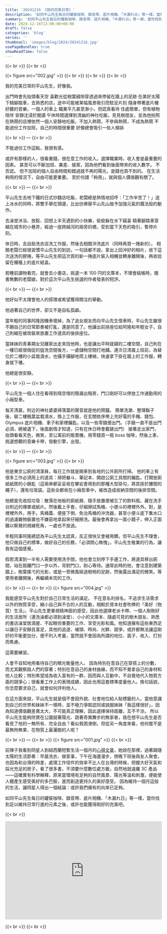 ```yaml
---
title: '20241216 《我的完美日常》'
description: '如同平山先生每日的罐裝咖啡、錄音帶、底片相機、「木漏れ日」等一樣，當你找到足以維持日常行進的元素之後，或許也能獲得剛好的完美吧。'
summary: '如同平山先生每日的罐裝咖啡、錄音帶、底片相機、「木漏れ日」等一樣，當你找到足以維持日常行進的元素之後，或許也能獲得剛好的完美吧。'
date: 2024-12-16T13:00:00+08:00
draft: false
categories: 'blog'
series: ''
thumbnail: 'images/blog/2024/20241216.jpg'
usePageBundles: true
showReadTime: false
---
```


{{< br >}}
{{< br >}}

{{< figure src="002.jpg" >}}
{{< br >}}
{{< br >}}
{{< br >}}

我的完美日常的平山先生，好像我。

出門時會先抬頭看天空
喜歡光從樹葉縫隙穿透過來停留在牆上的足跡
在美好太陽下騎腳踏車，去熟悉的店，途中可能被某幅風景吸引而駐足片刻
隨身帶著底片機
好聽的音樂，一個人的車上
職業平凡甚至渺小，但認真看待
住處簡單，但有植物陪伴
安靜沈浸於閱讀
午休時間選擇到清幽的神社吃飯，見見樹朋友，並為他拍照
在熱鬧的店裡依然一個人安靜地吃飯，不加入熱鬧，不參與熱鬧，不成為熱鬧
不能過份工作加班，自己的時間很重要
好像總會吸引一些人傾訴

{{< br >}}
—
{{< br >}}

不能過份工作這點，我很有感。

或許有那樣的人，很看重錢，很在意工作的收入。選擇職業時，收入會是最重要的因素。
甚至可以不斷加班、兼差、接案，因為他們看到後面帶來的收入數字。
不否認。
但不加班的個人自由時間和錯過就不再的陽光，是錢也買不到的。
在生活夠用的情況下，自由可能更重要。
至於何謂「夠用」，就與個人價值觀有關了。

{{< br >}}
—
{{< br >}}

平山先生去地下鐵的日式炒麵店吃飯，老闆總是熱情地招呼：「工作辛苦了！」送上冰水的同時，將雙手舉在頭邊，比出彷佛替平山先山施予加強元氣的魔法般的動作。

去澡堂沐浴、放鬆、回想上半天遇到的小快樂，偷偷躲在水下竊喜
騎著腳踏車穿縮在城市的小巷弄，經過一座跨越河的兩旁的橋，受到當下天色的吸引，暫停片刻。

休日時，去自助洗衣店洗工作服，然後去相館沖洗底片（同時再買一捲新的）。
相館老闆已經很習慣平山先生的到訪，一句話都不說，拿出上回沖好的相片，收下這次送洗的膠捲，等平山先生把這次買的新一捲底片裝入相機並轉身離開後，再收拾留在櫃檯上的底片紙盒。

若睡前讀物看完，就會去小書店，挑選一本 100 円的文庫本，不理會結帳時，閱書無數的老闆娘，對於這次平山先生挑選的作者發表的短評。

{{< br >}}
—
{{< br >}}

他好似不太理會他人的搭理或希望獲得關注的舉動。

他過著自己的世界，卻又不是自私孤癖。

當年輕的同事阿隆因機車壞掉，為了追女朋友而向平山先生借車時，平山先生雖很不願自己的日常節奏被打亂，還是同意了。他讓出前排座位給阿隆和年輕女子，自己則縮在被改裝來放置工作道具的後排座位。

當妹妹的青春期女兒離家出走來找他時，也是讓出平時就寢的二樓空間，自己則在一樓已經很侷促的盥洗空間後方，一處儲物空間打地舖。連次日清晨上班前，為替位於二樓的小盆栽澆水，也攝手攝腳地爬上樓梯，快速拿下掛在牆上的工作服，轉身就下樓。

他總是很安靜。

{{< br >}}
—
{{< br >}}

平山先生一個人住在看得到晴空塔的簡漏出租房，門口剛好可以停放工作通勤用的小廂型車。

每天清晨，附近的神社婆婆掃落葉的聲音就是他的鬧鐘。
簡單洗漱、整理鬍子後，替二樓楓葉盆栽澆水，換上工作服，在玄關依序帶上充好電的手機、錢包、Olympus 底片相機、車子和家裡鑰匙，以及一些零錢便出門。（手錶一直不是出門必須，總被遺下，後面劇情才知道，只有在休日時會戴錶出門）
接著走出家門，抬頭看看天色，微笑，至公寓前的販賣機，用零錢買一瓶 boss 咖啡，然後上車，挑選想聽的音樂卡帶，發動引擎，出發。

{{< br >}}
—
{{< br >}}

{{< figure src="003.jpg" >}}
{{< br >}}

他是東京公廁的清潔員，每日工作就是開車到各地的公共廁所打掃。
他的車上有很多工作必須用上的道具：掃把畚斗、筆記本、開啟公廁工具間的鑰匙，打開放廁紙紙匣的小鎖匙（這兩串都妥妥收在攀岩會用到的那種大型掛勾，將其掛於腰間的繩子），還有垃圾袋。這些全都收在小廂型車中，被改造成收納空間的後排空間。

他總是先收拾垃圾：散落在地板的廁紙屑、隨手放置便被忘了的飲料瓶、藏在洗手台附近的傳單或紙片。然後戴上手套，仔細擦拭馬桶、小便斗的裡裡外外。對，是裡裡外外，用手。馬桶蓋、便座下側、免治馬桶的沖洗器，甚至小便斗底下集水口的過濾雜物裝置也不嫌惡地拿起來仔細擦洗。最後會再拿出一面小鏡子，伸入正面難以察覺的視線死角，一處也不放過。

年輕同事阿隆總認為平山先生太認真，反正很快又會被用髒。但平山先生不理會，他只做自己的標準，做好自己的任務，「必須問心無愧」，平山先生敬業的行為，讓我有這個感覺。

假若清潔到一半有人需要使用洗手間，他也會立刻停下手邊工作，將道具移出廁間，站在距離門口一步以外，背對門口，耐心等待。通常此時的他，會注意到建築牆上，樹葉搖弋的光影，或是一旁微風經過樹梢的足跡，然後露出滿足的微笑。等使用者離開後，再繼續未完的工作。

{{< br >}}
—
{{< br >}}
{{< figure src="004.jpg" >}}

我能感受平山先生對於自己日常生活的滿足。
不在意名利排名，不追求生活需求以外的物質享受，縮小自己與不合的人的互動，相較於資本社會吹捧的「美好（物質）生活」，平山先生更重視精神面的感受，因此他選擇老派卡帶、一個人剛剛好的生活居所（連洗澡都必須到澡堂）、小小的文庫本、隨處可見的樹木朋友、熟悉的書店澡堂居酒屋、不起眼但重要的工作、享受光影和風。他知道擁有這些東西足以讓日子安靜且富足，其他的追逐、噱頭、時尚、光鮮、競爭，或許都無法讓這剛好的平衡更加分，便不列入考量，當然就不會因為所謂的地位、面子、收入、打扮而焦慮。

這需要練習。

人會不自知地用看待自己的眼光衡量他人。
因為特別在意自己在穿搭上的分數，而尤其觀察路人們的穿著；特別在意自己的身材曲線，而不知不覺拿自己的身材和他人比較；特別希望成為收入富有的一群，因而與人互動中，不自覺地代入物質方面的競爭心；很看重工作上的表現成績，因此也用這套標準度量他人。換句話說，你怎麼要求自己，就會如何評判他人。

在這方面來說，平山先生就是個不會因外貌、社會地位給人貼標籤的人。當他意識到自己的世界和妹妹不一樣時，並不極力爭取認同或說服妹妹「我這樣很好」，因為知道價值觀差異太大，不可能真正理解，因此選擇保持距離，互不干涉。
所以平山先生能夠欣賞在公園就著陽光、跳著奇異舞步的無家者，我在想平山先生是否看見了他的一無所有、完全自由？看似貧困潦倒，但從另一角度來看，他何嘗不是最無拘無束、在物質上最灑脫的人呢？

{{< br >}}
—
{{< br >}}
{{< figure src="001.jpg" >}}
{{< br >}}

前陣子我看到冏星人到紐西蘭短暫生活一個月的[心得文章](https://getwhealthy.substack.com/p/one-month-no-work)，她說在那裡，過著跟隨太陽的生活節奏：早晨洗衣、做家事，下午在海邊漫步，傍晚下班後與友人聚會。也因為和台灣的時差，處理工作信件的效率不比人在台灣的時候，把握大好天氣和採光充足的房子，看了很多書，不須要什麼數位處方籤，自然地就遠離 3C 產品——這確實有科學解釋，原來當環境有足夠的自然風景、陽光等溫和刺激，便能使人體產生感受美好的多巴胺，進而創造更持久的美好感受。
因為維持一個月這般的生活，讓冏星人得出一個結論：或許我們擁有的向來已足夠。

如同平山先生每日的罐裝咖啡、錄音帶、底片相機、「木漏れ日」等一樣，當你找到足以維持日常行進的元素之後，或許也能獲得剛好的完美吧。

{{< br >}}

<iframe width="560" height="315" src="https://www.youtube.com/embed/QzZBbX5A1FA?si=1kuGWL_qfnoTF0YD" title="YouTube video player" frameborder="0" allow="accelerometer; autoplay; clipboard-write; encrypted-media; gyroscope; picture-in-picture; web-share" style="width:100%;overflow:hidden;background:transparent;" referrerpolicy="strict-origin-when-cross-origin" allowfullscreen></iframe>

{{< br >}}
{{< br >}}
